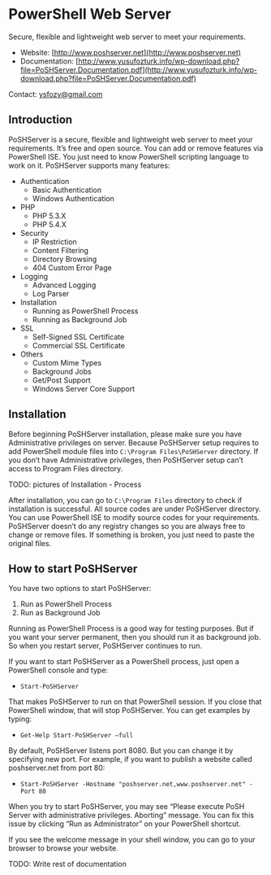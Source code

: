 # PowerShell Web Server

Secure, flexible and lightweight web server to meet your requirements.

- Website: [http://www.poshserver.net](http://www.poshserver.net)
- Documentation: [http://www.yusufozturk.info/wp-download.php?file=PoSHServer.Documentation.pdf](http://www.yusufozturk.info/wp-download.php?file=PoSHServer.Documentation.pdf)

Contact:
ysfozy@gmail.com

## Introduction

PoSHServer is a secure, flexible and lightweight web server to meet your requirements. It’s free and open source. You can add or remove features via PowerShell ISE. You just need to know PowerShell scripting language to work on it. PoSHServer supports many features:

- Authentication
  - Basic Authentication
  - Windows Authentication
- PHP
  - PHP 5.3.X
  - PHP 5.4.X
- Security
  - IP Restriction
  - Content Filtering
  - Directory Browsing
  - 404 Custom Error Page
- Logging
  - Advanced Logging
  - Log Parser
- Installation
  - Running as PowerShell Process
  - Running as Background Job
- SSL
  - Self-Signed SSL Certificate
  - Commercial SSL Certificate
- Others
  - Custom Mime Types
  - Background Jobs
  - Get/Post Support
  - Windows Server Core Support

## Installation

Before beginning PoSHServer installation, please make sure you have Administrative privileges on server. Because PoSHServer setup requires to add PowerShell module files into `C:\Program Files\PoSHServer` directory. If you don’t have Administrative privileges, then PoSHServer setup can’t access to Program Files directory.

TODO: pictures of Installation - Process

After installation, you can go to `C:\Program Files` directory to check if installation is successful. All source codes are under PoSHServer directory. You can use PowerShell ISE to modify source codes for your requirements. PoSHServer doesn’t do any registry changes so you are always free to change or remove files. If something is broken, you just need to paste the original files.

## How to start PoSHServer

You have two options to start PoSHServer:

1. Run as PowerShell Process
2. Run as Background Job

Running as PowerShell Process is a good way for testing purposes. But if you want your server permanent, then you should run it as background job. So when you restart server, PoSHServer continues to run.

If you want to start PoSHServer as a PowerShell process, just open a PowerShell console and type:

- `Start-PoSHServer`

That makes PoSHServer to run on that PowerShell session. If you close that PowerShell window, that will stop PoSHServer. You can get examples by typing:

- `Get-Help Start-PoSHServer –full`

By default, PoSHServer listens port 8080. But you can change it by specifying new port. For example, if you want to publish a website called poshserver.net from port 80:

- `Start-PoSHServer -Hostname "poshserver.net,www.poshserver.net" -Port 80`

When you try to start PoSHServer, you may see “Please execute PoSH Server with administrative privileges. Aborting” message. You can fix this issue by clicking “Run as Administrator” on your PowerShell shortcut.

If you see the welcome message in your shell window, you can go to your browser to browse your website.

TODO: Write rest of documentation